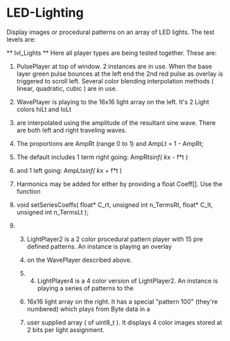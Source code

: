 # LED-Lighting
Display images or procedural patterns on an array of LED lights.
The test levels are:

** lvl_Lights **
Here all player types are being tested together. These are:
1. PulsePlayer at top of window. 2 instances are in use. When the base layer green pulse
bounces at the left end the 2nd red pulse as overlay is triggered to scroll left.
Several color blending interpolation methods ( linear, quadratic, cubic ) are in use.

2. WavePlayer is playing to the 16x16 light array on the left. It's 2 Light colors hiLt and loLt
3. are interpolated using the amplitude of the resultant sine wave. There are both left and right traveling waves.
4. The proportions are AmpRt (range 0 to 1) and AmpLt = 1 - AmpRt;
5. The default includes 1 term right going: AmpRt*sinf( k*x - f*t )
6. and 1 left going: AmpLt*sinf( k*x + f*t )
7. Harmonics may be added for either by providing a float Coeff[]. Use the function
8. void setSeriesCoeffs( float* C_rt, unsigned int n_TermsRt, float* C_lt, unsigned int n_TermsLt );

9. 3. LightPlayer2 is a 2 color procedural pattern player with 15 pre defined patterns. An instance is playing an overlay
   4. on the WavePlayer described above.
  
   5. 4. LightPlayer4 is a 4 color version of LightPlayer2. An instance is playing a series of patterns to the
   5. 16x16 light array on the right. It has a special "pattern 100" (they're numbered) which plays from Byte data in a
   6. user supplied array ( of uint8_t ). It displays 4 color images stored at 2 bits per light assignment.
